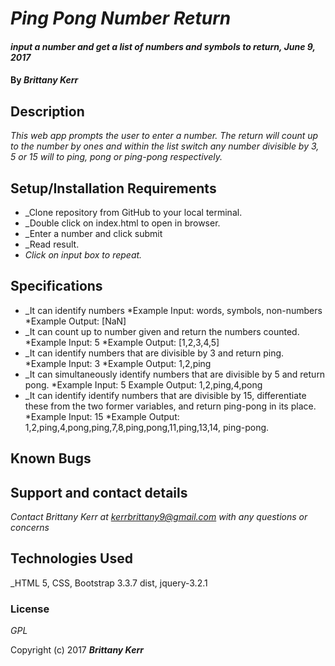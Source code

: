 # _Ping Pong Number Return_

#### _input a number and get a list of numbers and symbols to return, June 9, 2017_

#### By _**Brittany Kerr**_

## Description

_This web app prompts the user to enter a number. The return will count up to the number by ones and within the list switch any number divisible by 3, 5 or 15 will to ping, pong or ping-pong respectively._

## Setup/Installation Requirements

* _Clone repository from GitHub to your local terminal.
* _Double click on index.html to open in browser.
* _Enter a number and click submit
* _Read result.
* _Click on input box to repeat._

## Specifications

* _It can identify numbers
  *Example Input: words, symbols, non-numbers
  *Example Output: [NaN]
* _It can count up to number given and return the numbers counted.
  *Example Input: 5
  *Example Output: [1,2,3,4,5]
* _It can identify numbers that are divisible by 3 and return ping.
  *Example Input: 3
  *Example Output: 1,2,ping
* _It can simultaneously identify numbers that are divisible by 5 and     return pong.
  *Example Input: 5
  Example Output: 1,2,ping,4,pong
* _It can identify identify numbers that are divisible by 15, differentiate these from the two former variables, and return ping-pong in its place.
  *Example Input: 15
  *Example Output: 1,2,ping,4,pong,ping,7,8,ping,pong,11,ping,13,14, ping-pong.


## Known Bugs



## Support and contact details

_Contact Brittany Kerr at kerrbrittany9@gmail.com with any questions or concerns_

## Technologies Used

_HTML 5, CSS, Bootstrap 3.3.7 dist, jquery-3.2.1
### License

*GPL*

Copyright (c) 2017 **_Brittany Kerr_**
